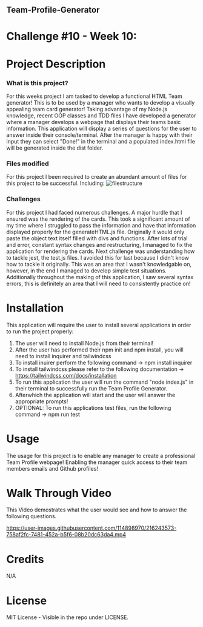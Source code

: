 ## Team-Profile-Generator
# Challenge #10 - Week 10:

# Project Description
### What is this project?
For this weeks project I am tasked to develop a functional HTML Team generator! This is to be used by a manager who wants to develop a visually appealing team card generator! Taking advantage of my Node.js knowledge, recent OOP classes and TDD files I have developed a generator where a manager develops a webpage that displays their teams basic information. This application will display a series of questions for the user to answer inside their console/terminal. After the manager is happy with their input they can select "Done!" in the terminal and a populated index.html file will be generated inside the dist folder. 

### Files modified
For this project I been required to create an abundant amount of files for this project to be successful. Including:
![filestructure](https://user-images.githubusercontent.com/114898970/216245831-4a7bea4c-9860-4ab8-a1d0-4ebfb31f2b4b.png)


### Challenges
For this project I had faced numerous challenges. A major hurdle that I ensured was the rendering of the cards. This took a significant amount of my time where I struggled to pass the information and have that information displayed properly for the generateHTML.js file. Originally it would only paste the object text itself filled with divs and functions. After lots of trial and error, constant syntax changes and restructuring, I managed to fix the application for rendering the cards. Next challenge was understanding how to tackle jest, the test.js files. I avoided this for last because I didn't know how to tackle it originally. This was an area that I wasn't knowledgable on, however, in the end I managed to develop simple test situations. Additionally throughout the making of this application, I saw several syntax errors, this is definitely an area that I will need to consistently practice on!


# Installation
This application will require the user to install several applications in order to run the project properly:

1. The user will need to install Node.js from their terminal!
2. After the user has performed their npm init and npm install, you will need to install inquirer and tailwindcss
3. To install inuirer perform the following command -> npm install inquirer
4. To install tailwindcss please refer to the following documentation -> https://tailwindcss.com/docs/installation
5. To run this application the user will run the command "node index.js" in their terminal to successfully run the Team Profile Generator.
6. Afterwhich the application will start and the user will answer the appropriate prompts!
7. OPTIONAL: To run this applications test files, run the following command -> npm run test

# Usage
The usage for this project is to enable any manager to create a professional Team Profile webpage! Enabling the manager quick access to their team members emails and Github profiles!

# Walk Through Video
This Video demostrates what the user would see and how to answer the following questions. 


https://user-images.githubusercontent.com/114898970/216243573-758af2fc-7481-452a-b5f6-08b20dc63da4.mp4


# Credits
N/A

# License
MIT License - Visible in the repo under LICENSE.











